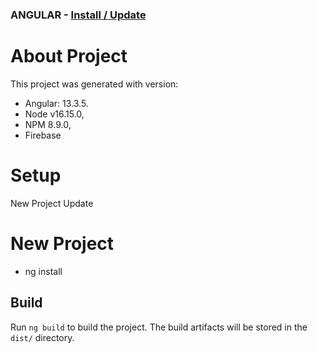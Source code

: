 ### ANGULAR - [Install / Update](.readme/angular.md) 

# About Project

This project was generated with version:
- Angular: 13.3.5.
- Node v16.15.0,
- NPM 8.9.0,
- Firebase 

# Setup

New Project
Update


# New Project
- ng install

## Build

Run `ng build` to build the project. The build artifacts will be stored in the `dist/` directory.

